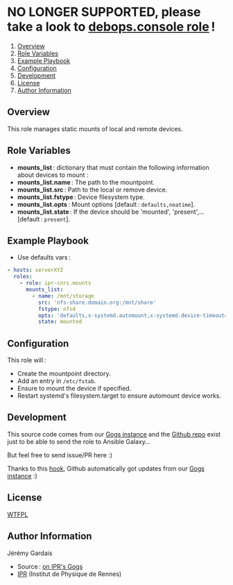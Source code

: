 # NO LONGER SUPPORTED, please take a look to [debops.console role][github debops console] !

1. [Overview](#overview)
2. [Role Variables](#role-variables)
3. [Example Playbook](#example-playbook)
4. [Configuration](#configuration)
5. [Development](#development)
5. [License](#license)
6. [Author Information](#author-information)

## Overview

This role manages static mounts of local and remote devices.

## Role Variables

* **mounts_list** : dictionary that must contain the following information about devices to mount :
* **mounts_list.name** : The path to the mountpoint.
* **mounts_list.src** : Path to the local or remove device.
* **mounts_list.fstype** : Device filesystem type.
* **mounts_list.opts** : Mount options [default : `defaults,noatime`].
* **mounts_list.state** : If the device should be 'mounted', 'present',… [default : `present`].

## Example Playbook

* Use defaults vars :

``` yml
- hosts: serverXYZ
  roles:
    - role: ipr-cnrs.mounts
      mounts_list:
        - name: /mnt/storage
          src: 'nfs-share.domain.org:/mnt/share'
          fstype: nfs4
          opts: 'defaults,x-systemd.automount,x-systemd.device-timeout=2,x-systemd.idle-timeout=1min,noatime,noauto'
          state: mounted
```

## Configuration

This role will :
* Create the mountpoint directory.
* Add an entry in `/etc/fstab`.
* Ensure to mount the device if specified.
* Restart systemd's filesystem.target to ensure automount device works.

## Development

This source code comes from our [Gogs instance][mounts source] and the [Github repo][mounts github] exist just to be able to send the role to Ansible Galaxy…

But feel free to send issue/PR here :)

Thanks to this [hook][gogs to github hook], Github automatically got updates from our [Gogs instance][mounts source] :)

## License

[WTFPL][wtfpl website]

## Author Information

Jérémy Gardais
* Source : [on IPR's Gogs][mounts source]
* [IPR][ipr website] (Institut de Physique de Rennes)

[vars directory]: ./vars
[gogs to github hook]: https://stackoverflow.com/a/21998477
[mounts source]: https://git.ipr.univ-rennes1.fr/cellinfo/ansible.mounts
[mounts github]: https://github.com/ipr-cnrs/mounts
[wtfpl website]: http://www.wtfpl.net/about/
[ipr website]: https://ipr.univ-rennes1.fr/
[github debops console]: https://github.com/debops/debops/tree/master/ansible/roles/debops.console
